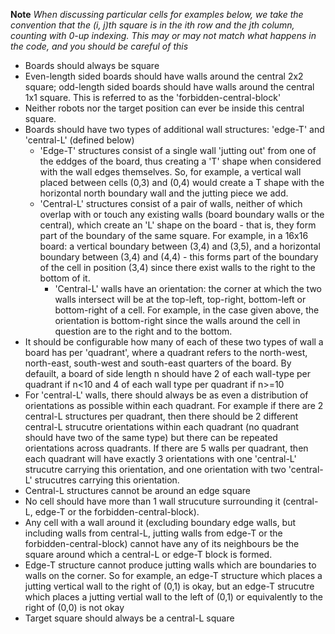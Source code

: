 **Note** *When discussing particular cells for examples below, we take the convention that the (i, j)th square is in the ith row and the jth column, counting with 0-up indexing. This may or may not match what happens in the code, and you should be careful of this*

- Boards should always be square
- Even-length sided boards should have walls around the central 2x2 square; odd-length sided boards should have walls around the central 1x1 square. This is referred to as the 'forbidden-central-block'
- Neither robots nor the target position can ever be inside this central square.
- Boards should have two types of additional wall structures: 'edge-T' and 'central-L' (defined below)
  - 'Edge-T' structures consist of a single wall 'jutting out' from one of the eddges of the board, thus creating a 'T' shape when considered with the wall edges themselves. So, for example, a vertical wall placed between cells (0,3) and (0,4) would create a T shape with the horizontal north boundary wall and the jutting piece we add.
  - 'Central-L' structures consist of a pair of walls, neither of which overlap with or touch any existing walls (board boundary walls or the central), which create an 'L' shape on the board - that is, they form part of the boundary of the same square. For example, in a 16x16 board: a vertical boundary between (3,4) and (3,5), and a horizontal boundary between (3,4) and (4,4) - this forms part of the boundary of the cell in position (3,4) since there exist walls to the right to the bottom of it.
    - 'Central-L' walls have an orientation: the corner at which the two walls intersect will be at the top-left, top-right, bottom-left or bottom-right of a cell. For example, in the case given above, the orientation is bottom-right since the walls around the cell in question are to the right and to the bottom.
- It should be configurable how many of each of these two types of wall a board has per 'quadrant', where a quadrant refers to the north-west, north-east, south-west and south-east quarters of the board. By defauilt, a board of side length n should have 2 of each wall-type per quadrant if n<10 and 4 of each wall type per quadrant if n>=10
- For 'central-L' walls, there should always be as even a distribution of orientations as possible within each quadrant. For example if there are 2 central-L structures per quadrant, then there should be 2 different central-L strucutre orientations within each quadrant (no quadrant should have two of the same type) but there can be repeated orientations across quadrants. If there are 5 walls per quadrant, then each quadrant will have exactly 3 orientations with one 'central-L' strucutre carrying this orientation, and one orientation with two 'central-L' strucutres carrying this orientation.
- Central-L structures cannot be around an edge square
- No cell should have more than 1 wall strucuture surrounding it (central-L, edge-T or the forbidden-central-block).
- Any cell with a wall around it (excluding boundary edge walls, but including walls from central-L, jutting walls from edge-T or the forbidden-central-block) cannot have any of its neighbours be the square around which a central-L or edge-T block is formed.
- Edge-T structure cannot produce jutting walls which are boundaries to walls on the corner. So for example, an edge-T structure which places a jutting vertical wall to the right of (0,1) is okay, but an edge-T strucutre which places a jutting vertial wall to the left of (0,1) or equivalently to the right of (0,0) is not okay
- Target square should always be a central-L square